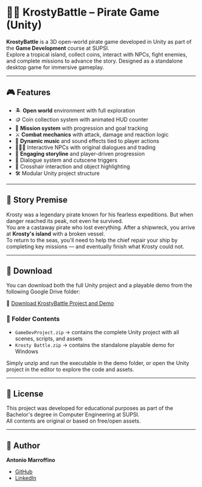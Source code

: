 # 🏴‍☠️ KrostyBattle – Pirate Game (Unity)

**KrostyBattle** is a 3D open-world pirate game developed in Unity as part of the **Game Development** course at SUPSI.  
Explore a tropical island, collect coins, interact with NPCs, fight enemies, and complete missions to advance the story. Designed as a standalone desktop game for immersive gameplay.

---

## 🎮 Features

- 🏝️ **Open world** environment with full exploration
- 🪙 Coin collection system with animated HUD counter
- 🧭 **Mission system** with progression and goal tracking
- ⚔️ **Combat mechanics** with attack, damage and reaction logic
- 🎵 **Dynamic music** and sound effects tied to player actions
- 🧑‍🤝‍🧑 Interactive NPCs with original dialogues and trading
- 📜 **Engaging storyline** and player-driven progression
- 💬 Dialogue system and cutscene triggers
- 🎯 Crosshair interaction and object highlighting
- 🛠️ Modular Unity project structure

---

## 📖 Story Premise

Krosty was a legendary pirate known for his fearless expeditions. But when danger reached its peak, not even he survived.  
You are a castaway pirate who lost everything. After a shipwreck, you arrive at **Krosty's island** with a broken vessel.  
To return to the seas, you'll need to help the chief repair your ship by completing key missions — and eventually finish what Krosty could not.

---

## 💾 Download

You can download both the full Unity project and a playable demo from the following Google Drive folder:

🔗 [Download KrostyBattle Project and Demo](https://drive.google.com/drive/folders/1elld2Ja6cdoJ5MQMc_sIxjWRFpTxDGlg?usp=sharing)

### 📁 Folder Contents

- `GameDevProject.zip` → contains the complete Unity project with all scenes, scripts, and assets
- `Krosty Battle.zip` → contains the standalone playable demo for Windows

Simply unzip and run the executable in the demo folder, or open the Unity project in the editor to explore the code and assets.

---

## 📜 License

This project was developed for educational purposes as part of the Bachelor's degree in Computer Engineering at SUPSI.  
All contents are original or based on free/open assets.

---

## 👤 Author

**Antonio Marroffino**  
- [GitHub](https://github.com/antoniomarroffino)  
- [LinkedIn](https://www.linkedin.com/in/antoniomarroffino)

